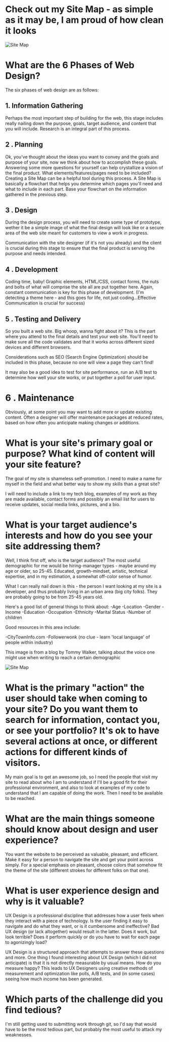 # Check out my Site Map - as simple as it may be, I am proud of how clean it looks

![Site Map](phase-0/week-2/imgs/site-map.png "Dave's Site Map")

# What are the 6 Phases of Web Design?

The six phases of web design are as follows:

## 1. Information Gathering 
Perhaps the most important step of building for the web, this stage includes really nailing down the purpose, goals, target audience, and content that you will include. Research is an integral part of this process. 

## 2 . Planning
Ok, you've thought about the ideas you want to convey and the goals and purpose of your site, now we think about how to accomplish these goals. Answering some more questions for yourself can help crystallize a vision of the final product. What elements/features/pages need to be included? Creating a Site Map can be a helpful tool during this process. A Site Map is basically a flowchart that helps you determine which pages you'll need and what to include in each part. Base your flowchart on the information gathered in the previous step. 

## 3 . Design
During the design process, you will need to create some type of prototype, wether it be a simple image of what the final design will look like or a secure area of the web site meant for customers to view a work in progress. 

Communication with the site designer (if it's not you already) and the client is crucial during this stage to ensure that the final product is serving the purpose and needs intended.

## 4 . Development
Coding time, baby! Graphic elements, HTML/CSS, contact forms, the nuts and bolts of what will comprise the site all are put together here. Again, constant communication is key for this phase of development. (I'm detecting a theme here - and this goes for life, not just coding...Effective Communication is crucial for success)

## 5 . Testing and Delivery
So you built a web site. Big whoop, wanna fight about it? This is the part where you attend to the final details and test your web site. You'll need to make sure all the code validates and that it works across different sized devices and different browsers. 

Considerations such as SEO (Search Engine Optimization) should be included in this phase, because no one will view a page they can't find!

It may also be a good idea to test for site performance, run an A/B test to determine how well your site works, or put together a poll for user input.  

# 6 . Maintenance
Obviously, at some point you may want to add more or update existing content. Often a designer  will offer maintenance packages at reduced rates, based on how often you anticipate making changes or additions.

# What is your site's primary goal or purpose? What kind of content will your site feature?
The goal of my site is shameless self-promotion. I need to make a name for myself in the field and what better way to show my skills than a great site? 

I will need to include a link to my tech blog, examples of my work as they are made available, contact forms and possibly an email list for users to receive updates, social media links, pictures, and a bio. 

# What is your target audience's interests and how do you see your site addressing them?
Well, I think first off, who is the target audience? The most useful demographic for me would be hiring-manager types - maybe around my age or older, so 25-45. Educated, growth-mindset, artistic, technical expertise, and in my estimation, a somewhat off-color sense of humor. 

What I can really nail down is this - the person I want looking at my site is a developer, and thus probably living in an urban area (big city folks). They are probably going to be from 25-45 years old. 

Here's a good list of general things to think about:
-Age
-Location
-Gender
-Income
-Education
-Occupation
-Ethnicity
-Marital Status
-Number of children

Good resources in this area include:

-CityTownInfo.com
-Followerwonk (no clue - learn 'local language' of people within industry)

This image is from a blog by Tommy Walker, talking about the voice one might use when writing to reach a certain demographic

![Site Map](phase-0/week-2/imgs/brandarch.gif "Brand Archetypes")

# What is the primary "action" the user should take when coming to your site? Do you want them to search for information, contact you, or see your portfolio? It's ok to have several actions at once, or different actions for different kinds of visitors.

My main goal is to get an awesome job, so I need the people that visit my site to read about who I am to understand if I'll be a good fit for their professional environment, and also to look at examples of my code to understand that I am capable of doing the work. Then I need to be available to be reached.

# What are the main things someone should know about design and user experience?
You want the website to be perceived as valuable, pleasant, and efficient. Make it easy for a person to navigate the site and get your point across simply. For a special emphasis on pleasant, choose colors that somehow fit the theme of the site (different strokes for different folks on that one). 

# What is user experience design and why is it valuable?
UX Design is a professional discipline that addresses how a user feels when they interact with a piece of technology. Is the user finding it easy to navigate and do what they want, or is it cumbersome and ineffective? Bad UX design (or lack altogether) would result in the latter. Does it work, but look terrible? Does it perform quickly or do you have to wait for each page to agonizingly load?

UX Design is a structured approach that attempts to answer these questions and more. One thing I found interesting about UX Design (which I did not anticipate) is that it is not directly measurable by usual means. How do you measure happy?
This leads to UX Designers using creative methods of measurement and optimization like polls, A/B tests, and (in some cases) seeing how much income has been generated.

# Which parts of the challenge did you find tedious?
I'm still getting used to submitting work through git, so I'd say that would have to be the most tedious part, but probably the most useful to attack my weaknesses.  
